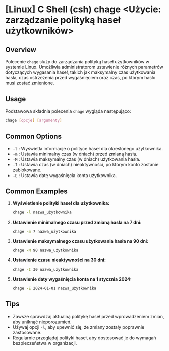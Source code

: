 # [Linux] C Shell (csh) chage <Użycie: zarządzanie polityką haseł użytkowników>

## Overview
Polecenie `chage` służy do zarządzania polityką haseł użytkowników w systemie Linux. Umożliwia administratorom ustawienie różnych parametrów dotyczących wygasania haseł, takich jak maksymalny czas użytkowania hasła, czas ostrzeżenia przed wygaśnięciem oraz czas, po którym hasło musi zostać zmienione.

## Usage
Podstawowa składnia polecenia `chage` wygląda następująco:

```bash
chage [opcje] [argumenty]
```

## Common Options
- `-l` : Wyświetla informacje o polityce haseł dla określonego użytkownika.
- `-m` : Ustawia minimalny czas (w dniach) przed zmianą hasła.
- `-M` : Ustawia maksymalny czas (w dniach) użytkowania hasła.
- `-I` : Ustawia czas (w dniach) nieaktywności, po którym konto zostanie zablokowane.
- `-E` : Ustawia datę wygaśnięcia konta użytkownika.

## Common Examples
1. **Wyświetlenie polityki haseł dla użytkownika:**
   ```bash
   chage -l nazwa_użytkownika
   ```

2. **Ustawienie minimalnego czasu przed zmianą hasła na 7 dni:**
   ```bash
   chage -m 7 nazwa_użytkownika
   ```

3. **Ustawienie maksymalnego czasu użytkowania hasła na 90 dni:**
   ```bash
   chage -M 90 nazwa_użytkownika
   ```

4. **Ustawienie czasu nieaktywności na 30 dni:**
   ```bash
   chage -I 30 nazwa_użytkownika
   ```

5. **Ustawienie daty wygaśnięcia konta na 1 stycznia 2024:**
   ```bash
   chage -E 2024-01-01 nazwa_użytkownika
   ```

## Tips
- Zawsze sprawdzaj aktualną politykę haseł przed wprowadzeniem zmian, aby uniknąć nieporozumień.
- Używaj opcji `-l`, aby upewnić się, że zmiany zostały poprawnie zastosowane.
- Regularnie przeglądaj polityki haseł, aby dostosować je do wymagań bezpieczeństwa w organizacji.